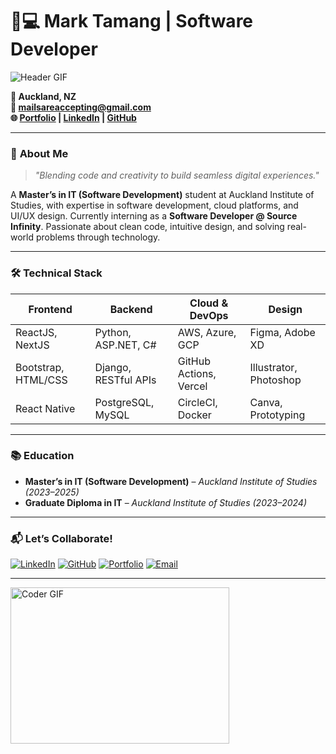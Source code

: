 # 👨💻 Mark Tamang | Software Developer

![Header GIF](https://github.com/marktmng/marktmng/blob/main/assets/developer.gif?raw=true)

**📍 Auckland, NZ**  
**📧 mailsareaccepting@gmail.com**  
**🌐 [Portfolio](https://www.marktmng.com) | [LinkedIn](https://www.linkedin.com/in/marktmng) | [GitHub](https://github.com/marktmng)**

---

### 🚀 **About Me**
> *"Blending code and creativity to build seamless digital experiences."*

A **Master’s in IT (Software Development)** student at Auckland Institute of Studies, with expertise in software development, cloud platforms, and UI/UX design. Currently interning as a **Software Developer @ Source Infinity**. Passionate about clean code, intuitive design, and solving real-world problems through technology.

---

### 🛠️ **Technical Stack**

| **Frontend**           | **Backend**          | **Cloud & DevOps**      | **Design**             |
|------------------------|----------------------|-------------------------|------------------------|
| ReactJS, NextJS        | Python, ASP.NET, C#  | AWS, Azure, GCP         | Figma, Adobe XD        |
| Bootstrap, HTML/CSS    | Django, RESTful APIs | GitHub Actions, Vercel  | Illustrator, Photoshop |
| React Native           | PostgreSQL, MySQL    | CircleCI, Docker        | Canva, Prototyping     |

  

---

### 📚 **Education**
- **Master’s in IT (Software Development)** – *Auckland Institute of Studies (2023–2025)*  
- **Graduate Diploma in IT** – *Auckland Institute of Studies (2023–2024)*  

---

### 📬 **Let’s Collaborate!**
[![LinkedIn](https://img.shields.io/badge/LinkedIn-0A66C2?style=flat&logo=linkedin)](https://www.linkedin.com/in/marktmng)
[![GitHub](https://img.shields.io/badge/GitHub-181717?style=flat&logo=github)](https://github.com/marktmng)
[![Portfolio](https://img.shields.io/badge/Portfolio-FF6B6B?style=flat)](https://www.marktmng.com)
[![Email](https://img.shields.io/badge/Email-EA4335?style=flat&logo=gmail)](mailto:mailsareaccepting@gmail.com)

---

<img alt="Coder GIF" height=250 width=350 src="https://miro.medium.com/max/1360/0*7Q3yvSIv_t0ioJ-Z.gif" />

<!-- <img alt="Coder GIF" height=250 width=350 src="https://magiccopy.xyz/assets/images/hadder.gif" />
<br>
<img alt="Coder GIF" height=250 width=350 src="https://images.squarespace-cdn.com/content/v1/5769fc401b631bab1addb2ab/1541580611624-TE64QGKRJG8SWAIUS7NS/ke17ZwdGBToddI8pDm48kPoswlzjSVMM-SxOp7CV59BZw-zPPgdn4jUwVcJE1ZvWQUxwkmyExglNqGp0IvTJZamWLI2zvYWH8K3-s_4yszcp2ryTI0HqTOaaUohrI8PI6FXy8c9PWtBlqAVlUS5izpdcIXDZqDYvprRqZ29Pw0o/coding-freak.gif" />
<br />
<img alt="Coder GIF" height=250 width=350 src="https://cdn.dribbble.com/users/730703/screenshots/6581243/avento.gif" />
<br>
<img alt="Coder GIF" height=250 width=350 src="https://miro.medium.com/max/1360/0*7Q3yvSIv_t0ioJ-Z.gif" /> -->
